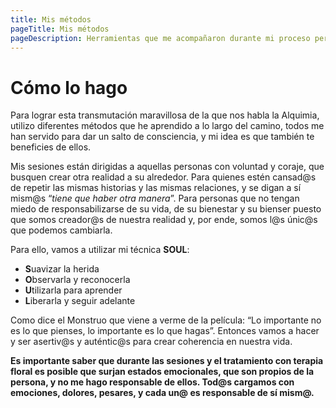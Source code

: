 ```yaml
---
title: Mis métodos
pageTitle: Mis métodos
pageDescription: Herramientas que me acompañaron durante mi proceso personal y me ayudaron a dar ese salto de consciencia.
---
```


# Cómo lo hago

Para lograr esta transmutación maravillosa de la que nos habla la Alquimia, utilizo diferentes métodos que he aprendido a lo largo del camino, todos me han servido para dar un salto de consciencia, y mi idea es que también te beneficies de ellos.

Mis sesiones están dirigidas a aquellas personas con voluntad y coraje, que busquen crear otra realidad a su alrededor. Para quienes estén cansad@s de repetir las mismas historias y las mismas relaciones, y se digan a sí mism@s “_tiene que haber otra manera_”. Para personas que no tengan miedo de responsabilizarse de su vida, de su bienestar y su bienser puesto que somos creador@s de nuestra realidad y, por ende, somos l@s únic@s que podemos cambiarla.

Para ello, vamos a utilizar mi técnica **SOUL**:

- **S**uavizar la herida
- **O**bservarla y reconocerla
- **U**tilizarla para aprender
- **L**iberarla y seguir adelante

Como dice el Monstruo que viene a verme de la película: “Lo importante no es lo que pienses, lo importante es lo que hagas”. Entonces vamos a hacer y ser asertiv@s y auténtic@s para crear coherencia en nuestra vida.

**Es importante saber que durante las sesiones y el tratamiento con terapia floral es posible que surjan estados emocionales, que son propios de la persona, y no me hago responsable de ellos. Tod@s cargamos con emociones, dolores, pesares, y cada un@ es responsable de sí mism@.**

